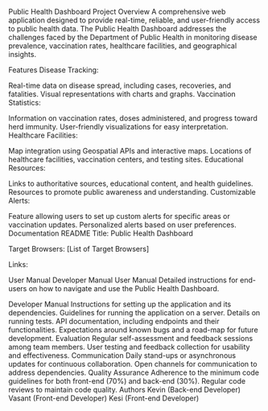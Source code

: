 Public Health Dashboard
Project Overview
A comprehensive web application designed to provide real-time, reliable, and user-friendly access to public health data. The Public Health Dashboard addresses the challenges faced by the Department of Public Health in monitoring disease prevalence, vaccination rates, healthcare facilities, and geographical insights.

Features
Disease Tracking:

Real-time data on disease spread, including cases, recoveries, and fatalities.
Visual representations with charts and graphs.
Vaccination Statistics:

Information on vaccination rates, doses administered, and progress toward herd immunity.
User-friendly visualizations for easy interpretation.
Healthcare Facilities:

Map integration using Geospatial APIs and interactive maps.
Locations of healthcare facilities, vaccination centers, and testing sites.
Educational Resources:

Links to authoritative sources, educational content, and health guidelines.
Resources to promote public awareness and understanding.
Customizable Alerts:

Feature allowing users to set up custom alerts for specific areas or vaccination updates.
Personalized alerts based on user preferences.
Documentation
README
Title: Public Health Dashboard

Target Browsers: [List of Target Browsers]

Links:

User Manual
Developer Manual
User Manual
Detailed instructions for end-users on how to navigate and use the Public Health Dashboard.

Developer Manual
Instructions for setting up the application and its dependencies.
Guidelines for running the application on a server.
Details on running tests.
API documentation, including endpoints and their functionalities.
Expectations around known bugs and a road-map for future development.
Evaluation
Regular self-assessment and feedback sessions among team members.
User testing and feedback collection for usability and effectiveness.
Communication
Daily stand-ups or asynchronous updates for continuous collaboration.
Open channels for communication to address dependencies.
Quality Assurance
Adherence to the minimum code guidelines for both front-end (70%) and back-end (30%).
Regular code reviews to maintain code quality.
Authors
Kevin (Back-end Developer)
Vasant (Front-end Developer)
Kesi (Front-end Developer)
